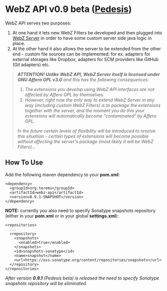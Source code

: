 # WebZ API v0.9 beta ([Pedesis](https://www.pinterest.com/teremterem/pedesis-from-ancient-greek-a-leaping/))

WebZ API serves two purposes:
 1. At one hand it lets new WebZ Filters be developed and then plugged into [WebZ Server](https://github.com/terems-org/webz-server) in order to have some custom server side java logic in place.
 1. At the other hand it also allows the server to be extended from the other end - custom file sources can be implemented: for ex. adapters for external storages like Dropbox, adapters for SCM providers like GitHub (Git adapters) etc.

> ***ATTENTION! Unlike WebZ API, WebZ Server itself is licensed under GNU Affero GPL v3.0*** *and this has the following consequences:*
>  1. *The extensions you develop using WebZ API interfaces are not affected by Affero GPL by themselves.*
>  1. *However, right now the only way to extend WebZ Server in any way (including custom WebZ Filters) is to package the extensions together with the server, and the moment you do this your extensions will automatically become "contaminated" by Affero GPL.*
>
> *In the future certain levels of flexibility will be introduced to resolve this situation - certain types of extensions will become possible without affecting the server's package (most likely it will be WebZ Filters)...*

How To Use
------

Add the following maven dependency to your **pom.xml**:
```
<dependency>
  <groupId>org.terems</groupId>
  <artifactId>webz-api</artifactId>
  <version>0.9.1-SNAPSHOT</version>
</dependency>
```

**NOTE:** currently you also need to specify Sonatype snapshots repository (either in your **pom.xml** or in your global **settings.xml**):
```
<repositories>
  ...
  <repository>
    <snapshots>
      <enabled>true</enabled>
    </snapshots>
    <id>snapshots-sonatype</id>
    <name>snapshot</name>
    <url>https://oss.sonatype.org/content/repositories/snapshots</url>
  </repository>
</repositories>
```
*After version* ***0.9.1*** *(Pedesis beta) is released the need to specify Sonatype snapshots repository will be eliminated.*
